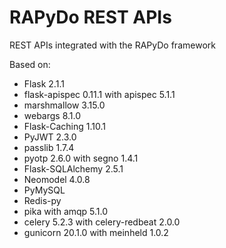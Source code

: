 # RAPyDo REST APIs

REST APIs integrated with the RAPyDo framework

Based on:

- Flask 2.1.1
- flask-apispec 0.11.1 with apispec 5.1.1
- marshmallow 3.15.0
- webargs 8.1.0
- Flask-Caching 1.10.1
- PyJWT 2.3.0
- passlib 1.7.4
- pyotp 2.6.0 with segno 1.4.1
- Flask-SQLAlchemy 2.5.1
- Neomodel 4.0.8
- PyMySQL
- Redis-py
- pika with amqp 5.1.0
- celery 5.2.3 with celery-redbeat 2.0.0
- gunicorn 20.1.0 with meinheld 1.0.2
